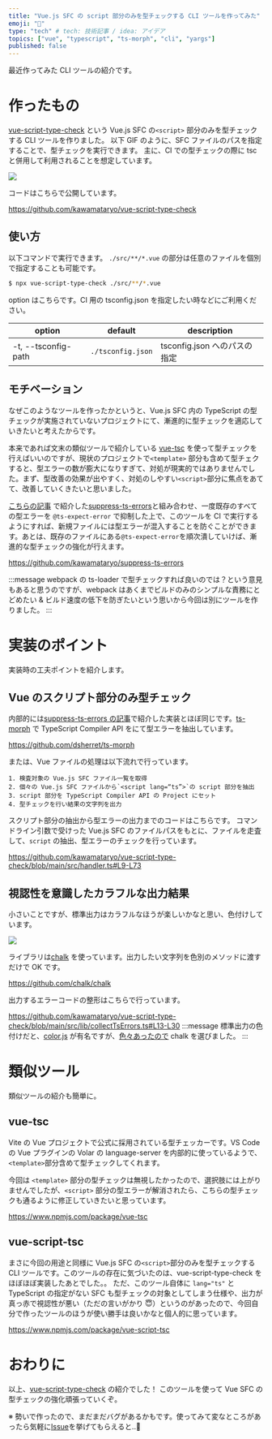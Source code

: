 ```yaml
---
title: "Vue.js SFC の script 部分のみを型チェックする CLI ツールを作ってみた"
emoji: "🥬"
type: "tech" # tech: 技術記事 / idea: アイデア
topics: ["vue", "typescript", "ts-morph", "cli", "yargs"]
published: false
---
```


最近作ってみた CLI ツールの紹介です。

# 作ったもの

[vue-script-type-check](https://github.com/kawamataryo/vue-script-type-check) という Vue.js SFC の`<script>` 部分のみを型チェックする CLI ツールを作りました。
以下 GIF のように、SFC ファイルのパスを指定することで、型チェックを実行できます。
主に、CI での型チェックの際に tsc と併用して利用されることを想定しています。

![](https://i.gyazo.com/54ca662f85b6909bfd510da200968f53.gif)

コードはこちらで公開しています。

https://github.com/kawamataryo/vue-script-type-check

## 使い方

以下コマンドで実行できます。
`./src/**/*.vue` の部分は任意のファイルを個別で指定することも可能です。

```bash
$ npx vue-script-type-check ./src/**/*.vue
```

option はこちらです。CI 用の tsconfig.json を指定したい時などにご利用ください。

| option              | default           | description                  |
| ------------------- | ----------------- | ---------------------------- |
| -t, --tsconfig-path | `./tsconfig.json` | tsconfig.json へのパスの指定 |

## モチベーション

なぜこのようなツールを作ったかというと、Vue.js SFC 内の TypeScript の型チェックが実施されていないプロジェクトにて、漸進的に型チェックを適応していきたいと考えたからです。

本来であれば文末の類似ツールで紹介している [vue-tsc](https://github.com/johnsoncodehk/volar) を使って型チェックを行えばいいのですが、現状のプロジェクトで`<template>` 部分も含めて型チェクすると、型エラーの数が膨大になりすぎて、対処が現実的ではありませんでした。まず、型改善の効果が出やすく、対処のしやすい`<script>`部分に焦点をあてて、改善していくきたいと思いました。

[こちらの記事](https://zenn.dev/ryo_kawamata/articles/suppress-ts-errors) で紹介した[suppress-ts-errors](https://github.com/kawamataryo/suppress-ts-errors)と組み合わせ、一度既存のすべての型エラーを `@ts-expect-error` で抑制した上で、このツールを CI で実行するようにすれば、新規ファイルには型エラーが混入することを防ぐことができます。あとは、既存のファイルにある`@ts-expect-error`を順次潰していけば、漸進的な型チェックの強化が行えます。

https://github.com/kawamataryo/suppress-ts-errors

:::message
webpack の ts-loader で型チェックすれば良いのでは？という意見もあると思うのですが、webpack はあくまでビルドのみのシンプルな責務にとどめたい & ビルド速度の低下を防ぎたいという思いから今回は別にツールを作りました。
:::

# 実装のポイント

実装時の工夫ポイントを紹介します。

## Vue のスクリプト部分のみ型チェック

内部的には[suppress-ts-errors の記事](https://zenn.dev/ryo_kawamata/articles/suppress-ts-errors)で紹介した実装とほぼ同じです。[ts-morph](https://github.com/dsherret/ts-morph) で TypeScript Compiler API をにて型エラーを抽出しています。

https://github.com/dsherret/ts-morph

または、Vue ファイルの処理は以下流れで行っています。

```
1. 検査対象の Vue.js SFC ファイル一覧を取得
2. 個々の Vue.js SFC ファイルから`<script lang=“ts”>`の script 部分を抽出
3. script 部分を TypeScript Compiler API の Project にセット
4. 型チェックを行い結果の文字列を出力
```

スクリプト部分の抽出から型エラーの出力までのコードはこちらです。
コマンドライン引数で受けった Vue.js SFC のファイルパスをもとに、ファイルを走査して、`script` の抽出、型エラーのチェックを行っています。

https://github.com/kawamataryo/vue-script-type-check/blob/main/src/handler.ts#L9-L73

## 視認性を意識したカラフルな出力結果

小さいことですが、標準出力はカラフルなほうが楽しいかなと思い、色付けしています。

![](https://i.gyazo.com/f8a21faebcb1f48dd060b10d4c90ac6e.png)

ライブラリは[chalk](https://github.com/chalk/chalk) を使っています。出力したい文字列を色別のメソッドに渡すだけで OK です。

https://github.com/chalk/chalk

出力するエラーコードの整形はこちらで行っています。

https://github.com/kawamataryo/vue-script-type-check/blob/main/src/lib/collectTsErrors.ts#L13-L30
:::message
標準出力の色付けだと、[color.js](https://github.com/Marak/colors.js) が有名ですが、[色々あったので](https://www.itmedia.co.jp/news/articles/2201/11/news160.html) chalk を選びました。
:::

# 類似ツール

類似ツールの紹介も簡単に。

## vue-tsc

Vite の Vue プロジェクトで公式に採用されている型チェッカーです。VS Code の Vue プラグインの Volar の language-server を内部的に使っているようで、`<template>`部分含めて型チェックしてくれます。

今回は `<template>` 部分の型チェックは無視したかったので、選択肢には上がりませんでしたが、`<script>` 部分の型エラーが解消されたら、こちらの型チェックも通るように修正していきたいと思っています。

https://www.npmjs.com/package/vue-tsc

## vue-script-tsc

まさに今回の用途と同様に Vue.js SFC の`<script>`部分のみを型チェックする CLI ツールです。このツールの存在に気づいたのは、vue-script-type-check をほぼほぼ実装したあとでした。。
ただ、このツール自体に `lang="ts"` と TypeScript の指定がない SFC も型チェックの対象としてしまう仕様や、出力が真っ赤で視認性が悪い（ただの言いがかり 😇）というのがあったので、今回自分で作ったツールのほうが使い勝手は良いかなと個人的に思っています。

https://www.npmjs.com/package/vue-script-tsc

# おわりに

以上、[vue-script-type-check](https://github.com/kawamataryo/vue-script-type-check) の紹介でした！
このツールを使って Vue SFC の型チェックの強化頑張っていくぞ。

※ 勢いで作ったので、まだまだバグがあるかもです。使ってみて変なところがあったら気軽に[Issue](https://github.com/kawamataryo/vue-script-type-check/issues)を挙げてもらえると..🙏
